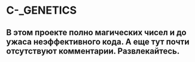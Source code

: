 # C-_GENETICS

## В этом проекте полно магических чисел и до ужаса неэффективного кода. А еще тут почти отсутствуют комментарии. Развлекайтесь.  